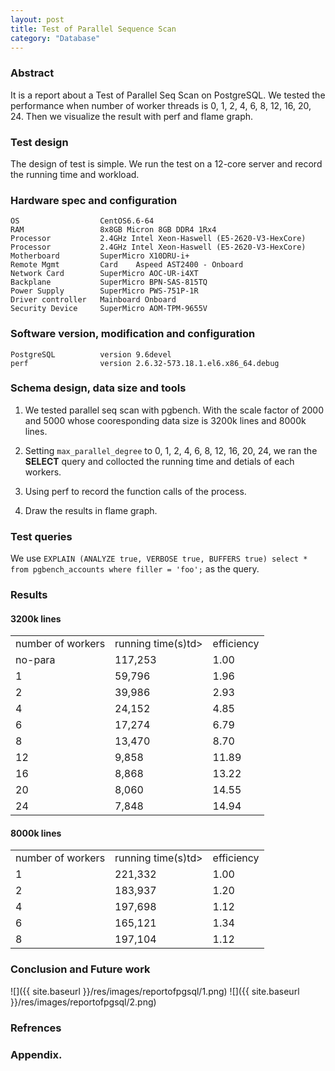 ```yaml
---  
layout: post
title: Test of Parallel Sequence Scan
category: "Database"
---  
```


### Abstract ###

It is a report about a Test of Parallel Seq Scan on PostgreSQL. We tested the performance when number of worker threads is 0, 1, 2, 4, 6, 8, 12, 16, 20, 24. Then we visualize the result with perf and flame graph.





### Test design

The design of test is simple. We run the test on a 12-core server and record the running time and workload.

### Hardware spec and configuration ###

	OS					CentOS6.6-64
	RAM					8x8GB Micron 8GB DDR4 1Rx4
	Processor			2.4GHz Intel Xeon-Haswell (E5-2620-V3-HexCore)
	Processor			2.4GHz Intel Xeon-Haswell (E5-2620-V3-HexCore)
	Motherboard			SuperMicro X10DRU-i+
	Remote Mgmt 		Card	Aspeed AST2400 - Onboard
	Network Card		SuperMicro AOC-UR-i4XT
	Backplane			SuperMicro BPN-SAS-815TQ
	Power Supply		SuperMicro PWS-751P-1R
	Driver controller	Mainboard Onboard
	Security Device		SuperMicro AOM-TPM-9655V

### Software version, modification and configuration ###

	PostgreSQL			version 9.6devel
	perf				version 2.6.32-573.18.1.el6.x86_64.debug

### Schema design, data size and tools ###

1. We tested parallel seq scan with pgbench. With the scale factor of 2000 and 5000 whose cooresponding data size is 3200k lines and 8000k lines.

2. Setting `max_parallel_degree` to 0, 1, 2, 4, 6, 8, 12, 16, 20, 24, we ran the **SELECT** query and collocted the running time and detials of each workers.

3. Using perf to record the function calls of the process.

4. Draw the results in flame graph.

### Test queries ###

We use `EXPLAIN (ANALYZE true, VERBOSE true, BUFFERS true) select * from pgbench_accounts where filler = 'foo';` as the query.

### Results ###

#### 3200k lines ####

<table class="table table-bordered table-striped table-condensed">
   <tr>
      <td>number of workers</td>
      <td>running time(s)td>
      <td>efficiency</td>
   </tr>
   <tr>
      <td>no-para</td>
      <td>117,253 </td>
      <td>1.00 </td>
   </tr>
   <tr>
      <td>1</td>
      <td>59,796 </td>
      <td>1.96 </td>
   </tr>
   <tr>
      <td>2</td>
      <td>39,986 </td>
      <td>2.93 </td>
   </tr>
   <tr>
      <td>4</td>
      <td>24,152 </td>
      <td>4.85 </td>
   </tr>
   <tr>
      <td>6</td>
      <td>17,274 </td>
      <td>6.79 </td>
   </tr>
   <tr>
      <td>8</td>
      <td>13,470 </td>
      <td>8.70 </td>
   </tr>
   <tr>
      <td>12</td>
      <td>9,858 </td>
      <td>11.89 </td>
   </tr>
   <tr>
      <td>16</td>
      <td>8,868 </td>
      <td>13.22 </td>
   </tr>
   <tr>
      <td>20</td>
      <td>8,060 </td>
      <td>14.55 </td>
   </tr>
   <tr>
      <td>24</td>
      <td>7,848 </td>
      <td>14.94 </td>
   </tr>
</table>


#### 8000k lines ####

<table class="table table-bordered table-striped table-condensed">
   <tr>
      <td>number of workers</td>
      <td>running time(s)td>
      <td>efficiency</td>
   </tr>
   <tr>
      <td>1</td>
      <td>221,332 </td>
      <td>1.00 </td>
   </tr>
   <tr>
      <td>2</td>
      <td>183,937 </td>
      <td>1.20 </td>
   </tr>
   <tr>
      <td>4</td>
      <td>197,698 </td>
      <td>1.12 </td>
   </tr>
   <tr>
      <td>6</td>
      <td>165,121 </td>
      <td>1.34 </td>
   </tr>
   <tr>
      <td>8</td>
      <td>197,104 </td>
      <td>1.12 </td>
   </tr>
</table>


### Conclusion and Future work ###

![]({{ site.baseurl }}/res/images/reportofpgsql/1.png)
![]({{ site.baseurl }}/res/images/reportofpgsql/2.png)

### Refrences ###

### Appendix. ###